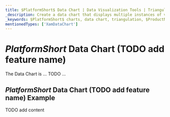 ```yaml
---
title: $PlatformShort$ Data Chart | Data Visualization Tools | Triangulation | Data Binding | Infragistics
_description: Create a data chart that displays multiple instances of visual elements in the same plot area in order to create composite chart views.
_keywords: $PlatformShort$ charts, data chart, triangulation, $ProductName$, data binding Infragistics
mentionedTypes: ['XamDataChart']
---
```

# $PlatformShort$ Data Chart (TODO add feature name)

The Data Chart is ... TODO ...

## $PlatformShort$ Data Chart (TODO add feature name) Example


<code-view style="height: 500px" 
           data-demos-base-url="{environment:dvDemosBaseUrl}" 
           iframe-src="{environment:dvDemosBaseUrl}/charts/data-chart-binding-data-triangulation" 
           alt="$PlatformShort$ Data Chart (TODO add feature name) Example" 
           github-src="charts/data-chart/binding-data-triangulation">
</code-view>

<div class="divider--half"></div>


TODO add content

